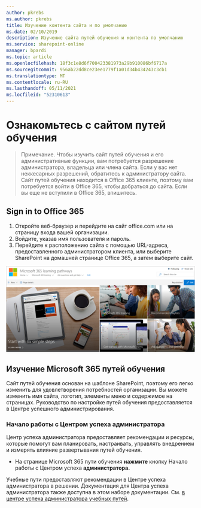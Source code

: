 ```yaml
---
author: pkrebs
ms.author: pkrebs
title: Изучение контента сайта и по умолчанию
ms.date: 02/10/2019
description: Изучение сайта путей обучения и контента по умолчанию
ms.service: sharepoint-online
manager: bpardi
ms.topic: article
ms.openlocfilehash: 18f3c1e8d6f700423381973a29b910086bf6717a
ms.sourcegitcommit: 956ab22dd8ce23ee1779f1a01d34b434243c3cb1
ms.translationtype: MT
ms.contentlocale: ru-RU
ms.lasthandoff: 05/11/2021
ms.locfileid: "52310613"
---
```

# <a name="explore-the-learning-pathways-site"></a>Ознакомьтесь с сайтом путей обучения

> Примечание. Чтобы изучить сайт путей обучения и его административные функции, вам потребуется разрешение администратора, владельца или члена сайта. Если у вас нет неккесарных разрешений, обратитесь к администратору сайта. Сайт путей обучения находится в Office 365 клиенте, поэтому вам потребуется войти в Office 365, чтобы добраться до сайта. Если вы еще не вступили в Office 365, впишитесь. 

## <a name="sign-in-to-office-365"></a>Sign in to Office 365 

1.  Откройте веб-браузер и перейдите на сайт office.com или на страницу входа вашей организации. 
2.  Войдите, указав имя пользователя и пароль.
3.  Перейдите к расположению сайта с помощью URL-адреса, предоставленного администратором клиента, или выберите SharePoint на домашней странице Office 365, а затем выберите сайт. 

![cg-exploresite.png](media/cg-introducing.png)

## <a name="explore-microsoft-365-learning-pathways"></a>Изучение Microsoft 365 путей обучения

Сайт путей обучения основан на шаблоне SharePoint, поэтому его легко изменить для удовлетворения потребностей организации. Вы можете изменить имя сайта, логотип, элементы меню и содержимое на страницах. Руководство по настройке путей обучения предоставляется в Центре успешного администрирования. 

### <a name="get-started-with-the-admin-success-center"></a>Начало работы с Центром успеха администратора

Центр успеха администратора предоставляет рекомендации и ресурсы, которые помогут вам планировать, настраивать, управлять внедрением и измерять влияние развертывания путей обучения. 

- На странице Microsoft 365 пути обучения **нажмите** кнопку Начало работы с Центром успеха **администратора.**

Учебные пути предоставляют рекомендации в Центре успеха администратора в решении. Документация для Центра успеха администратора также доступна в этом наборе документации. См. [в центре успеха администратора учебных путей](custom_successcenter.md).